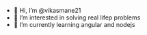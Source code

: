 - 👋 Hi, I’m @vikasmane21
- 👀 I’m interested in solving real lifep problems
- 🌱 I’m currently learning angular and nodejs


<!---
vikasmane21/vikasmane21 is a ✨ special ✨ repository because its `README.md` (this file) appears on your GitHub profile.
You can click the Preview link to take a look at your changes.
--->
